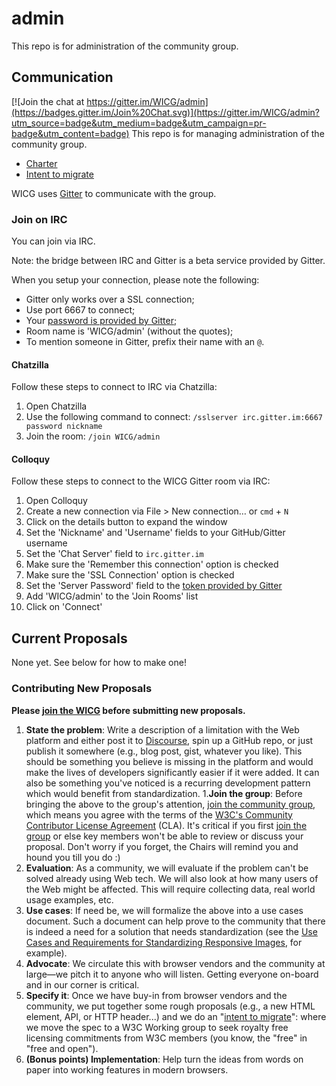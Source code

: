 # admin
This repo is for administration of the community group.

## Communication

[![Join the chat at https://gitter.im/WICG/admin](https://badges.gitter.im/Join%20Chat.svg)](https://gitter.im/WICG/admin?utm_source=badge&utm_medium=badge&utm_campaign=pr-badge&utm_content=badge)
This repo is for managing administration of the community group.

 * [Charter](https://wicg.github.io/admin/charter.html)
 * [Intent to migrate](https://wicg.github.io/admin/intent-to-migrate.html)

WICG uses [Gitter](https://gitter.im/WICG/admin) to communicate with the group.

### Join on IRC

You can join via IRC.

  Note: the bridge between IRC and Gitter is a beta service provided by Gitter.

When you setup your connection, please note the following:

* Gitter only works over a SSL connection;
* Use port 6667 to connect;
* Your [password is provided by Gitter](https://irc.gitter.im);
* Room name is 'WICG/admin' (without the quotes);
* To mention someone in Gitter, prefix their name with an `@`.

#### Chatzilla

Follow these steps to connect to IRC via Chatzilla:

1. Open Chatzilla
2. Use the following command to connect: `/sslserver irc.gitter.im:6667 password nickname`
3. Join the room: `/join WICG/admin`

#### Colloquy

Follow these steps to connect to the WICG Gitter room via IRC:

1. Open Colloquy
2. Create a new connection via File > New connection… or `cmd` + `N`
3. Click on the details button to expand the window
4. Set the 'Nickname' and 'Username' fields to your GitHub/Gitter username
5. Set the 'Chat Server' field to `irc.gitter.im`
6. Make sure the 'Remember this connection' option is checked
7. Make sure the 'SSL Connection' option is checked
8. Set the 'Server Password' field to the [token provided by Gitter](https://irc.gitter.im)
9. Add 'WICG/admin' to the 'Join Rooms' list
10. Click on 'Connect'

## Current Proposals

None yet. See below for how to make one!

### Contributing New Proposals

**Please [join the WICG](https://www.w3.org/community/wicg/) before submitting new proposals.**

 1. **State the problem**: Write a description of a limitation with the Web platform and either post it to <a href="http://discourse.specifiction.org/">Discourse</a>, spin up a GitHub repo, or just publish it somewhere (e.g., blog post, gist, whatever you like). This should be something you believe is missing in the platform and would make the lives of developers significantly easier if it were added. It can also be something you've noticed is a recurring development pattern which would benefit from standardization.
 1.**Join the group**: Before bringing the above to the group's attention, <a href="https://www.w3.org/community/wicg/">join the community group</a>, which means you agree with the terms of the <a href="https://www.w3.org/community/about/agreements/cla/">W3C's Community Contributor License Agreement</a> (CLA). It's critical if you first <a href="https://www.w3.org/community/wicg/">join the group</a> or else key members won't be able to review or discuss your proposal. Don't worry if you forget, the Chairs will remind you and hound you till you do :)
 1. **Evaluation**: As a community, we will evaluate if the problem can't be solved already using Web tech. We will also look at how many users of the Web might be affected. This will require collecting data, real world usage examples, etc.
 1. **Use cases**: If need be, we will formalize the above into a use cases document. Such a document can help prove to the community that there is indeed a need for a solution that needs standardization (see the <a href="https://usecases.responsiveimages.org/">Use Cases and Requirements for Standardizing Responsive Images</a>, for example).
 1. **Advocate**: We circulate this with browser vendors and the community at large—we pitch it to anyone who will listen. Getting everyone on-board and in our corner is critical.
 1. **Specify it**: Once we have buy-in from browser vendors and the community, we put together some rough proposals (e.g., a new HTML element, API, or HTTP header...) and we do an "<a href="http://w3c.github.io/charter-html/request-to-transition.html">intent to migrate</a>": where we move the spec to a W3C Working group to seek royalty free licensing commitments from W3C members (you know, the "free" in "free and open").
 1. **(Bonus points) Implementation**: Help turn the ideas from words on paper into working features in modern browsers.
